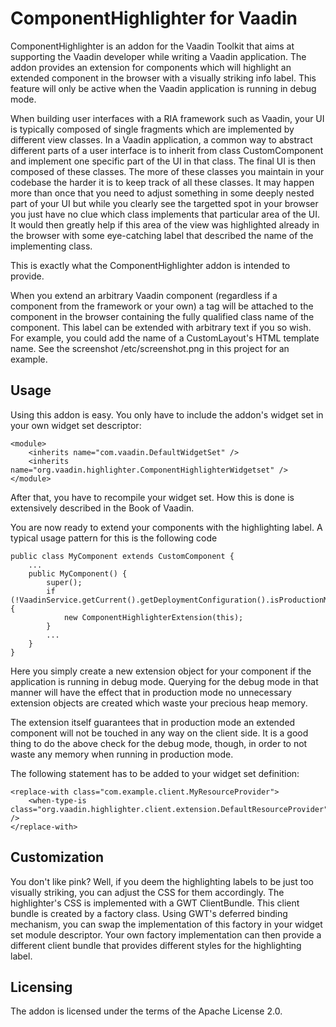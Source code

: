 ComponentHighlighter for Vaadin
===============================

ComponentHighlighter is an addon for the Vaadin Toolkit that aims at supporting the Vaadin developer while writing a Vaadin application. The addon provides an extension for components which will highlight an extended component in the browser with a visually striking info label. This feature will only be active when the Vaadin application is running in debug mode.

When building user interfaces with a RIA framework such as Vaadin, your UI is typically composed of single fragments which are implemented by different view classes. In a Vaadin application, a common way to abstract different parts of a user interface is to inherit from class CustomComponent and implement one specific part of the UI in that class. The final UI is then composed of these classes. The more of these classes you maintain in your codebase the harder it is to keep track of all these classes. It may happen more than once that you need to adjust something in some deeply nested part of your UI but while you clearly see the targetted spot in your browser you just have no clue which class implements that particular area of the UI. It would then greatly help if this area of the view was highlighted already in the browser with some eye-catching label that described the name of the implementing class.

This is exactly what the ComponentHighlighter addon is intended to provide.

When you extend an arbitrary Vaadin component (regardless if a component from the framework or your own) a tag will be attached to the component in the browser containing the fully qualified class name of the component. This label can be extended with arbitrary text if you so wish. For example, you could add the name of a CustomLayout's HTML template name. See the screenshot /etc/screenshot.png in this project for an example.

Usage
-----
Using this addon is easy. You only have to include the addon's widget set in your own widget set descriptor:

	<module>
		<inherits name="com.vaadin.DefaultWidgetSet" />
		<inherits name="org.vaadin.highlighter.ComponentHighlighterWidgetset" />
	</module>
	
After that, you have to recompile your widget set. How this is done is extensively described in the Book of Vaadin.

You are now ready to extend your components with the highlighting label. A typical usage pattern for this is the following code

	public class MyComponent extends CustomComponent {
		...
		public MyComponent() {
			super();
			if (!VaadinService.getCurrent().getDeploymentConfiguration().isProductionMode()) {
				new ComponentHighlighterExtension(this);
			}
			...
		}
	}
	
Here you simply create a new extension object for your component if the application is running in debug mode. Querying for the debug mode in that manner will have the effect that in production mode no unnecessary extension objects are created which waste your precious heap memory.

The extension itself guarantees that in production mode an extended component will not be touched in any way on the client side. It is a good thing to do the above check for the debug mode, though, in order to not waste any memory when running in production mode.

The following statement has to be added to your widget set definition:

 	<replace-with class="com.example.client.MyResourceProvider">
 		<when-type-is class="org.vaadin.highlighter.client.extension.DefaultResourceProvider" />
 	</replace-with>

Customization
-------------
You don't like pink? Well, if you deem the highlighting labels to be just too visually striking, you can adjust the CSS for them accordingly. The highlighter's CSS is implemented with a GWT ClientBundle. This client bundle is created by a factory class. Using GWT's deferred binding mechanism, you can swap the implementation of this factory in your widget set module descriptor. Your own factory implementation can then provide a different client bundle that provides different styles for the highlighting label.


Licensing
---------
The addon is licensed under the terms of the Apache License 2.0.